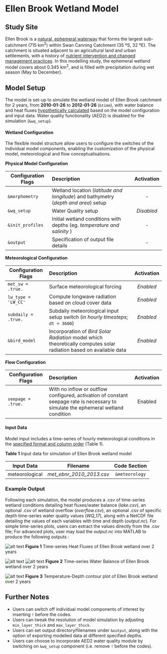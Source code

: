 # Ellen Brook Wetland Model

## Study Site
Ellen Brook is a [natural, ephemeral waterway](https://www.water.wa.gov.au/__data/assets/pdf_file/0004/8392/110152.pdf) that forms the largest sub-catchment (715 km<sup>2</sup>) within Swan Canning Catchment (35 ºS, 32 ºE). The catchment is situated adjacent to an agricultural land and urban settlements, with a history of [nutrient intervention and changed management practices](http://www.newwaterways.org.au/downloads/Resources%20-%20Policy%20and%20Guidelines/Government/WQIP/ellen-brook%20WQIP.pdf).
In this modelling study, the ephemeral wetland model covers about 0.345 km<sup>2</sup>, and is filled with precipitation during wet season (May to December).

## Model Setup
The model is set-up to simulate the wetland model of Ellen Brook catchment for 2 years, from **2010-01-26** to **2012-01-26** (`&time`), with water balance and heat fluxes [hypothetically calculated](http://aed.see.uwa.edu.au/research/models/GLM/downloads/AED_GLM_v2_0b0_20141025.pdf) based on the model configuration and input data. Water quality functionality (AED2) is disabled for the simulation (`&wq_setup`).


#### Wetland Configuration
The flexible model structure allow users to configure the switches of the individual model components, enabling the customization of the physical model, meteorological and flow conceptualisations.


**Physical Model Configuration**

| Configuration Flags | Description | Activation |
| ---------------- |:----------|:-----------:|
| `&morphometry` | Wetland location (*latitude and longitude*) and bathymetry (*depth and area*) setup | - |
| `&wq_setup` | Water Quality setup | *Disabled* |
| `&init_profiles` | Initial wetland conditions with depths (eg. *temperature and salinity* ) | - |
| `&output` | Specification of output file details | - |

**Meteorological Configuration**

| Configuration Flags | Description | Activation|
| ---------------- |:----------|:-----------:|
| `met_sw = .true.` | Surface meteorological forcing | *Enabled* |
| `lw_type = 'LW_CC'` | Compute longwave radiation based on cloud cover data | *Enabled* |
| `subdaily = .true.` | Subdaily meteorological input setup switch (in *hourly timesteps*; `dt = 3600`) | *Enabled* |
| `&bird_model` | Incorporation of *Bird Solar Radiation* model which theoretically computes solar radiation based on available data| *Enabled* |


**Flow Configuration**

| Configuration Flags | Description | Activation |
| ---------------- |:----------|:-----------:|
| `seepage = .true.` | With no inflow or outflow configured, activation of constant seepage rate is necessary to simulate the ephemeral wetland condition| Enabled|


#### Input Data
Model input includes a time-series of hourly meteorological conditions in the [specified format and column order](http://aed.see.uwa.edu.au/research/models/GLM/downloads/AED_GLM_v2_0b0_20141025.pdf) (Table 1).

**Table 1**  Input data for simulation of Ellen Brook wetland model

| Input Data     | Filename   | Code Section |
| ---------------- |:----------:|:-----------:|
| meteorological | *met_ebnr_2010_2013.csv*| `&meteorology`|


### Example Output
Following each simulation, the model produces a .csv of time-series wetland conditions detailing heat fluxes/water balance (*lake.csv*), an optional .csv of wetland overflow (*overflow.csv*), an optional .csv of specific depth time-series water quality values (*WQ_17*), along with a NetCDF file detailing the values of each variables with time and depth (*output.nc*). For simple time-series plots, users can extract the values directly from the .csv file; For advanced plots, user may load the *output.nc* into MATLAB to produce the following outputs :

![alt text](https://prynxw-dm2305.files.1drv.com/y4mKkpZCWDa2YRJqmXERJLSZuYt3p84dStueWZ9CueXAxx7Y8yZBdBSPQUPkMwgkI6i9kE2KibXmLh_PXPsOLIACnMR6MlqcrMhPSnzqWfvk7yLn6AsfMOEw-b8wk4DhRapW3hpuvq74sJxZLQ8_wxkVToo_VxrXA2UpOi2zG8jrIvy6SrYbP0E_8dz9BvNOabc6YmSTQOGtLHDrhFNgKz9I7C_GotP49KM64ZMQ6svcl8?width=1460&height=565&cropmode=none)
**Figure 1** Time-series Heat Fluxes of Ellen Brook wetland over 2 years

![alt text](https://qbxx3g-dm2305.files.1drv.com/y4m1UefTkazvo8IWwKQrdnQMjlb2ScGmEf5Ur79RdvQjttoGlZUYyA2t9WNaORFlwbAUQqwe8c_YA5TpzjCKmA7_2p6_EIirZHvzlbq3PnBubP5otWbfKPcQ_OG0OcBTFQ32RtdI3S9eZmvAQEuEXF_DE-SGGr82PQlPHV3s5YP4IjwngX9J200OH6X2sZcPrbrRAd-hzLJdgB5HMJp1_hAQRt1MG-vVFcpHBmf-qiakkw?width=1460&height=565&cropmode=none)
![alt text](https://o7xx3g-dm2305.files.1drv.com/y4mxmgy_oorP5BvYtWO9rlK1NZHrkJvBatd52xddxxDFYJCa4xgBNVApf8mvK-a4BawMbh2VXPA3dAk1vcoV5szNqJBPKeVmhICVUCblwaK3jmSZjPiyoB2BaQs-fECuezN6c-brgfWZXT3kip2UMiDgk9c2NHl7Ofl4D8QmW8RSaoVmm0ZEpcv3XFv6WdD-reD8jyQJt7w06uQ9MJriS-NCtrGxTxd-lM3JFv_DHh2ZQQ?width=1460&height=565&cropmode=none)
**Figure 2** Time-series Water Balance of Ellen Brook wetland over 2 years


![alt text](https://pby8aq-dm2305.files.1drv.com/y4mHn4rwGy4Wg3b5sY6VIQFWVd4DdzBPRyRBVMuZ4mBHfm4-cAVwH3rIWpUigdRtfwfg69rS_ivQRJxnBM79yv1iWtniXxxQzIYKmtWeZgA9GIS7z9yrK39ulzBabPL0EAR2VUSu7_QjVMpC_gPRuGVaDTMS-UCOviViXIPRGgw5k9-5xxmKjLfQ5QCWLeyRzNe3Rj126br8tHZ0AT2ItqofmM4oeYrnvjkBEu-00ePKOE?width=875&height=656&cropmode=none)
**Figure 3** Temperature-Depth contour plot of Ellen Brook wetland over 2 years


## Further Notes
- Users can switch off individual model components of interest by inserting `!` before the codes.
- Users can tweak the resolution of model simulation by adjusting `min_layer_thick` and `max_layer_thick`.
- Users can set output directory/filenames under `&output`, along with the option of exporting modelled data at different specified depths.
- Users can choose to incorporate AED2 water quality module by switching on `&wq_setup` component (i.e. remove `!` before the codes).
